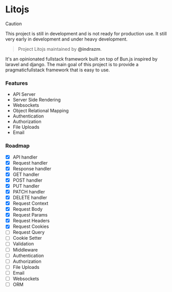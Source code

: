 # Litojs

> [!Caution]
> This project is still in development and is not ready for production use. It still very early in development and under heavy development.

> Project Litojs maintained by **@indrazm**.

It's an opinionated fullstack framework built on top of Bun.js inspired by laravel and django. The main goal of this project is to provide a pragmaticfullstack framework that is easy to use.

### Features

-   API Server
-   Server Side Rendering
-   Websockets
-   Object Relational Mapping
-   Authentication
-   Authorization
-   File Uploads
-   Email

### Roadmap

-   [x] API handler
-   [x] Request handler
-   [x] Response handler
-   [x] GET handler
-   [x] POST handler
-   [x] PUT handler
-   [x] PATCH handler
-   [x] DELETE handler
-   [x] Request Context
-   [x] Request Body
-   [x] Request Params
-   [x] Request Headers
-   [x] Request Cookies
-   [ ] Request Query
-   [ ] Cookie Setter
-   [ ] Validation
-   [ ] Middleware
-   [ ] Authentication
-   [ ] Authorization
-   [ ] File Uploads
-   [ ] Email
-   [ ] Websockets
-   [ ] ORM
